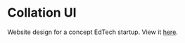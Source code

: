 # Collation UI

Website design for a concept EdTech startup. View it [here](https://www.figma.com/proto/4SLGx4BddLK8vf2JHvEZl7/Hackathon?node-id=3%3A5&starting-point-node-id=3%3A5).
